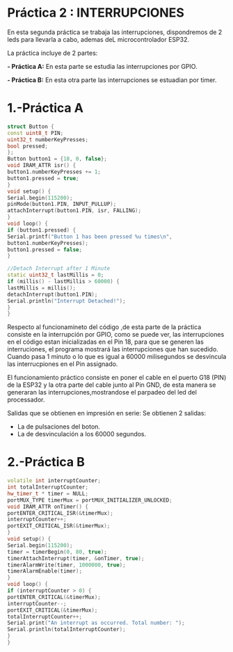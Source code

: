 # Práctica 2 : INTERRUPCIONES

En esta segunda práctica se trabaja las interrupciones, dispondremos de 2 leds para llevarla a cabo, ademas deL microcontrolador ESP32.

La práctica incluye de 2 partes:

**- Práctica A:**
En esta parte se estudia las interrupciones por GPIO.

**- Práctica B:**
En esta otra parte las interrupciones se estuadian por timer.

# 1.-Práctica A

```c++
struct Button {
const uint8_t PIN;
uint32_t numberKeyPresses;
bool pressed;
};
Button button1 = {18, 0, false};
void IRAM_ATTR isr() {
button1.numberKeyPresses += 1;
button1.pressed = true;
}
void setup() {
Serial.begin(115200);
pinMode(button1.PIN, INPUT_PULLUP);
attachInterrupt(button1.PIN, isr, FALLING);
}
void loop() {
if (button1.pressed) {
Serial.printf("Button 1 has been pressed %u times\n",
button1.numberKeyPresses);
button1.pressed = false;
}

//Detach Interrupt after 1 Minute
static uint32_t lastMillis = 0;
if (millis() - lastMillis > 60000) {
lastMillis = millis();
detachInterrupt(button1.PIN);
Serial.println("Interrupt Detached!");
}
}
```
Respecto al funcionamineto del código ,de esta parte de la práctica consiste en la interrupción por GPIO, como se puede ver, las interrupciones en el código estan inicializadas en el Pin 18, para que se generen las interruciones, el programa mostrará las interrupciones que han sucedido.
Cuando pasa 1 minuto o lo que es igual a 60000 milisegundos se desvincula las interrucpiones en el Pin assignado.

El funcionamiento práctico consiste en poner el cable en el puerto G18 (PIN) de la ESP32 y la otra parte del cable junto al Pin GND, de esta manera se generaran las interrupciones,mostrandose el parpadeo del led del processador.

Salidas que se obtienen en impresión en serie: 
Se obtienen 2 salidas:
- La de pulsaciones del boton.
- La de desvinculación a los 60000 segundos.

# 2.-Práctica B

```c++
volatile int interruptCounter;
int totalInterruptCounter;
hw_timer_t * timer = NULL;
portMUX_TYPE timerMux = portMUX_INITIALIZER_UNLOCKED;
void IRAM_ATTR onTimer() {
portENTER_CRITICAL_ISR(&timerMux);
interruptCounter++;
portEXIT_CRITICAL_ISR(&timerMux);
}
void setup() {
Serial.begin(115200);
timer = timerBegin(0, 80, true);
timerAttachInterrupt(timer, &onTimer, true);
timerAlarmWrite(timer, 1000000, true);
timerAlarmEnable(timer);
}
void loop() {
if (interruptCounter > 0) {
portENTER_CRITICAL(&timerMux);
interruptCounter--;
portEXIT_CRITICAL(&timerMux);
totalInterruptCounter++;
Serial.print("An interrupt as occurred. Total number: ");
Serial.println(totalInterruptCounter);
}
}
```

